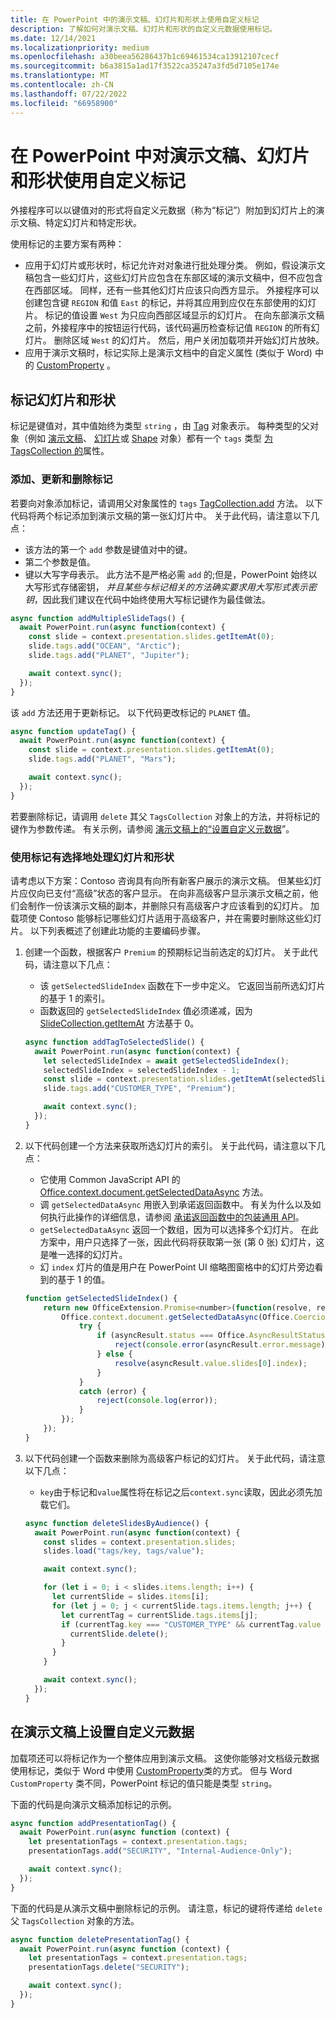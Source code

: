 ```yaml
---
title: 在 PowerPoint 中的演示文稿、幻灯片和形状上使用自定义标记
description: 了解如何对演示文稿、幻灯片和形状的自定义元数据使用标记。
ms.date: 12/14/2021
ms.localizationpriority: medium
ms.openlocfilehash: a30beea56286437b1c69461534ca13912107cecf
ms.sourcegitcommit: b6a3815a1ad17f3522ca35247a3fd5d7105e174e
ms.translationtype: MT
ms.contentlocale: zh-CN
ms.lasthandoff: 07/22/2022
ms.locfileid: "66958900"
---
```

# <a name="use-custom-tags-for-presentations-slides-and-shapes-in-powerpoint"></a>在 PowerPoint 中对演示文稿、幻灯片和形状使用自定义标记

外接程序可以以键值对的形式将自定义元数据（称为“标记”）附加到幻灯片上的演示文稿、特定幻灯片和特定形状。

使用标记的主要方案有两种：

- 应用于幻灯片或形状时，标记允许对对象进行批处理分类。 例如，假设演示文稿包含一些幻灯片，这些幻灯片应包含在东部区域的演示文稿中，但不应包含在西部区域。 同样，还有一些其他幻灯片应该只向西方显示。 外接程序可以创建包含键 `REGION` 和值 `East` 的标记，并将其应用到应仅在东部使用的幻灯片。 标记的值设置 `West` 为只应向西部区域显示的幻灯片。 在向东部演示文稿之前，外接程序中的按钮运行代码，该代码遍历检查标记值 `REGION` 的所有幻灯片。 删除区域 `West` 的幻灯片。 然后，用户关闭加载项并开始幻灯片放映。
- 应用于演示文稿时，标记实际上是演示文档中的自定义属性 (类似于 Word) 中的 [CustomProperty](/javascript/api/word/word.customproperty) 。

## <a name="tag-slides-and-shapes"></a>标记幻灯片和形状

标记是键值对，其中值始终为类型 `string` ，由 [Tag](/javascript/api/powerpoint/powerpoint.tag) 对象表示。 每种类型的父对象（例如 [演示文稿](/javascript/api/powerpoint/powerpoint.presentation)、 [幻灯片](/javascript/api/powerpoint/powerpoint.slide)或 [Shape](/javascript/api/powerpoint/powerpoint.shape) 对象）都有一个 `tags` 类型 [为 TagsCollection 的](/javascript/api/powerpoint/powerpoint.tagcollection)属性。

### <a name="add-update-and-delete-tags"></a>添加、更新和删除标记

若要向对象添加标记，请调用父对象属性的 `tags` [TagCollection.add](/javascript/api/powerpoint/powerpoint.tagcollection#powerpoint-powerpoint-tagcollection-add-member(1)) 方法。 以下代码将两个标记添加到演示文稿的第一张幻灯片中。 关于此代码，请注意以下几点：

- 该方法的第一个 `add` 参数是键值对中的键。
- 第二个参数是值。
- 键以大写字母表示。 此方法不是严格必需 `add` 的;但是，PowerPoint 始终以大写形式存储密钥， *并且某些与标记相关的方法确实要求用大写形式表示密钥*，因此我们建议在代码中始终使用大写标记键作为最佳做法。

```javascript
async function addMultipleSlideTags() {
  await PowerPoint.run(async function(context) {
    const slide = context.presentation.slides.getItemAt(0);
    slide.tags.add("OCEAN", "Arctic");
    slide.tags.add("PLANET", "Jupiter");

    await context.sync();
  });
}
```

该 `add` 方法还用于更新标记。 以下代码更改标记的 `PLANET` 值。

```javascript
async function updateTag() {
  await PowerPoint.run(async function(context) {
    const slide = context.presentation.slides.getItemAt(0);
    slide.tags.add("PLANET", "Mars");

    await context.sync();
  });
}
```

若要删除标记，请调用 `delete` 其父 `TagsCollection` 对象上的方法，并将标记的键作为参数传递。 有关示例，请参阅 [演示文稿上的“设置自定义元数据](#set-custom-metadata-on-the-presentation)”。

### <a name="use-tags-to-selectively-process-slides-and-shapes"></a>使用标记有选择地处理幻灯片和形状

请考虑以下方案：Contoso 咨询具有向所有新客户展示的演示文稿。 但某些幻灯片应仅向已支付“高级”状态的客户显示。 在向非高级客户显示演示文稿之前，他们会制作一份该演示文稿的副本，并删除只有高级客户才应该看到的幻灯片。 加载项使 Contoso 能够标记哪些幻灯片适用于高级客户，并在需要时删除这些幻灯片。 以下列表概述了创建此功能的主要编码步骤。

1. 创建一个函数，根据客户 `Premium` 的预期标记当前选定的幻灯片。 关于此代码，请注意以下几点：

    - 该 `getSelectedSlideIndex` 函数在下一步中定义。 它返回当前所选幻灯片的基于 1 的索引。
    - 函数返回的 `getSelectedSlideIndex` 值必须递减，因为 [SlideCollection.getItemAt](/javascript/api/powerpoint/powerpoint.slidecollection#powerpoint-powerpoint-slidecollection-getitemat-member(1)) 方法基于 0。

    ```javascript
    async function addTagToSelectedSlide() {
      await PowerPoint.run(async function(context) {
        let selectedSlideIndex = await getSelectedSlideIndex();
        selectedSlideIndex = selectedSlideIndex - 1;
        const slide = context.presentation.slides.getItemAt(selectedSlideIndex);
        slide.tags.add("CUSTOMER_TYPE", "Premium");
    
        await context.sync();
      });
    }
    ```

2. 以下代码创建一个方法来获取所选幻灯片的索引。 关于此代码，请注意以下几点：

    - 它使用 Common JavaScript API 的 [Office.context.document.getSelectedDataAsync](/javascript/api/office/office.document#office-office-document-getselecteddataasync-member(1)) 方法。
    - 调 `getSelectedDataAsync` 用嵌入到承诺返回函数中。 有关为什么以及如何执行此操作的详细信息，请参阅 [承诺返回函数中的包装通用 API](../develop/asynchronous-programming-in-office-add-ins.md#wrap-common-apis-in-promise-returning-functions)。
    - `getSelectedDataAsync` 返回一个数组，因为可以选择多个幻灯片。 在此方案中，用户只选择了一张，因此代码将获取第一张 (第 0 张) 幻灯片，这是唯一选择的幻灯片。
    - 幻 `index` 灯片的值是用户在 PowerPoint UI 缩略图窗格中的幻灯片旁边看到的基于 1 的值。

    ```javascript
    function getSelectedSlideIndex() {
        return new OfficeExtension.Promise<number>(function(resolve, reject) {
            Office.context.document.getSelectedDataAsync(Office.CoercionType.SlideRange, function(asyncResult) {
                try {
                    if (asyncResult.status === Office.AsyncResultStatus.Failed) {
                        reject(console.error(asyncResult.error.message));
                    } else {
                        resolve(asyncResult.value.slides[0].index);
                    }
                } 
                catch (error) {
                    reject(console.log(error));
                }
            });
        });
    }
    ```

3. 以下代码创建一个函数来删除为高级客户标记的幻灯片。 关于此代码，请注意以下几点：

    - `key`由于标记和`value`属性将在标记之后`context.sync`读取，因此必须先加载它们。

    ```javascript
    async function deleteSlidesByAudience() {
      await PowerPoint.run(async function(context) {
        const slides = context.presentation.slides;
        slides.load("tags/key, tags/value");
    
        await context.sync();
    
        for (let i = 0; i < slides.items.length; i++) {
          let currentSlide = slides.items[i];
          for (let j = 0; j < currentSlide.tags.items.length; j++) {
            let currentTag = currentSlide.tags.items[j];
            if (currentTag.key === "CUSTOMER_TYPE" && currentTag.value === "Premium") {
              currentSlide.delete();
            }
          }
        }
    
        await context.sync();
      });
    }
    ```

## <a name="set-custom-metadata-on-the-presentation"></a>在演示文稿上设置自定义元数据

加载项还可以将标记作为一个整体应用到演示文稿。 这使你能够对文档级元数据使用标记，类似于 Word 中使用 [CustomProperty](/javascript/api/word/word.customproperty)类的方式。 但与 Word `CustomProperty` 类不同，PowerPoint 标记的值只能是类型 `string`。

下面的代码是向演示文稿添加标记的示例。 

```javascript
async function addPresentationTag() {
  await PowerPoint.run(async function (context) {
    let presentationTags = context.presentation.tags;
    presentationTags.add("SECURITY", "Internal-Audience-Only");

    await context.sync();
  });
}
```

下面的代码是从演示文稿中删除标记的示例。 请注意，标记的键将传递给 `delete` 父 `TagsCollection` 对象的方法。

```javascript
async function deletePresentationTag() {
  await PowerPoint.run(async function (context) {
    let presentationTags = context.presentation.tags;
    presentationTags.delete("SECURITY");

    await context.sync();
  });
}
```
